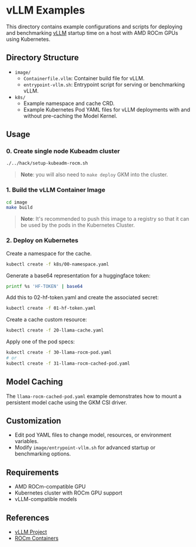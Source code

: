 # vLLM Examples

This directory contains example configurations and scripts for deploying and
benchmarking [vLLM](https://github.com/vllm-project/vllm) startup time on
a host with AMD ROCm GPUs using Kubernetes.

## Directory Structure

- `image/`
  - `Containerfile.vllm`: Container build file for vLLM.
  - `entrypoint-vllm.sh`: Entrypoint script for serving or benchmarking vLLM.
- `k8s/`
  - Example namespace and cache CRD.
  - Example Kubernetes Pod YAML files for vLLM deployments with and without
    pre-caching the Model Kernel.

## Usage

### 0. Create single node Kubeadm cluster

```bash
./../hack/setup-kubeadm-rocm.sh
```

> **Note**: you will also need to `make deploy` GKM into the cluster.

### 1. Build the vLLM Container Image

```bash
cd image
make build
```

> **Note**: It's recommended to push this image to a registry
so that it can be used by the pods in the Kubernetes Cluster.

### 2. Deploy on Kubernetes

Create a namespace for the cache.

```bash
kubectl create -f k8s/00-namespace.yaml
```

Generate a base64 representation for a huggingface token:

```bash
printf %s 'HF-TOKEN' | base64
```

Add this to 02-hf-token.yaml and create the associated secret:

```bash
kubectl create -f 01-hf-token.yaml
```

Create a cache custom resource:

```bash
kubectl create -f 20-llama-cache.yaml
```

Apply one of the pod specs:

```bash
kubectl create -f 30-llama-rocm-pod.yaml
# or
kubectl create -f 31-llama-rocm-cached-pod.yaml
```

## Model Caching

The `llama-rocm-cached-pod.yaml` example demonstrates how to mount a
persistent model cache using the GKM CSI driver.

## Customization

- Edit pod YAML files to change model, resources, or environment variables.
- Modify `image/entrypoint-vllm.sh` for advanced startup or benchmarking options.

## Requirements

- AMD ROCm-compatible GPU
- Kubernetes cluster with ROCm GPU support
- vLLM-compatible models

## References

- [vLLM Project](https://github.com/vllm-project/vllm)
- [ROCm Containers](https://rocm.blogs.amd.com/software-tools-optimization/vllm-container/README.html)
